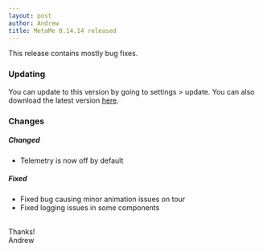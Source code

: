 ```yaml
---
layout: post
author: Andrew
title: MetaMe 0.14.14 released
---
```

This release contains mostly bug fixes.

### Updating

You can update to this version by going to settings > update.  You can also download the latest version [here](/download.html).

### Changes

##### Changed
- Telemetry is now off by default

##### Fixed
- Fixed bug causing minor animation issues on tour
- Fixed logging issues in some components 

<br/>
Thanks!
<br/>
Andrew